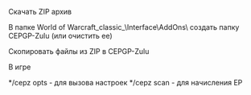Скачать ZIP архив

В папке World of Warcraft\_classic_\Interface\AddOns\ создать папку CEPGP-Zulu (или очистить ее)

Скопировать файлы из ZIP в CEPGP-Zulu

В игре

*/cepz opts - для вызова настроек
*/cepz scan - для начисления EP
